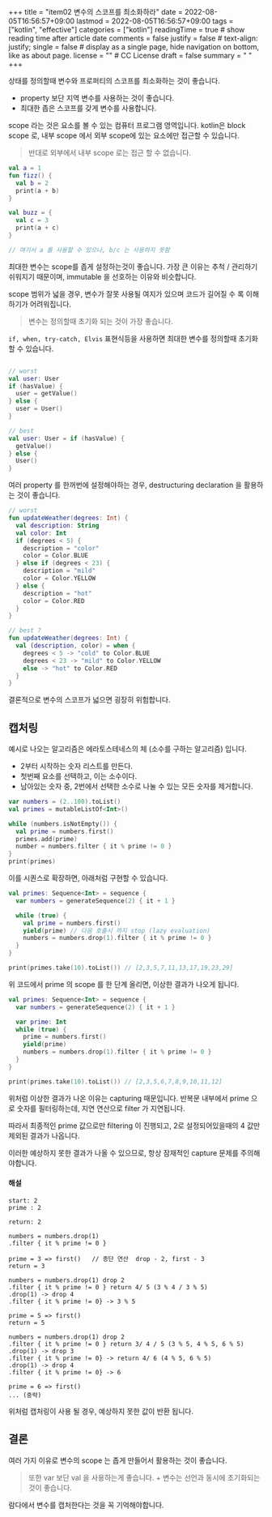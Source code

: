 +++
title = "item02 변수의 스코프를 최소화하라"
date = 2022-08-05T16:56:57+09:00
lastmod = 2022-08-05T16:56:57+09:00
tags = ["kotlin", "effective"]
categories = ["kotlin"]
readingTime = true # show reading time after article date
comments = false
justify = false # text-align: justify;
single = false # display as a single page, hide navigation on bottom, like as about page.
license = "" # CC License
draft = false
summary = " "
+++

상태를 정의할때 변수와 프로퍼티의 스코프를 최소화하는 것이 좋습니다.

- property 보단 지역 변수를 사용하는 것이 좋습니다.
- 최대한 좁은 스코프를 갖게 변수를 사용합니다.

scope 라는 것은 요소를 볼 수 있는 컴퓨터 프로그램 영역입니다.
kotlin은 block scope 로, 내부 scope 에서 외부 scope에 있는 요소에만 접근할 수 있습니다.

> 반대로 외부에서 내부 scope 로는 접근 할 수 없습니다.

```kotlin
val a = 1
fun fizz() {
  val b = 2
  print(a + b)
}

val buzz = {
  val c = 3
  print(a + c)
}

// 여기서 a 를 사용할 수 있으나, b/c 는 사용하지 못함
```

최대한 변수는 scope를 좁게 설정하는것이 좋습니다.
가장 큰 이유는 추척 / 관리하기 쉬워지기 때문이며, immutable 을 선호하는 이유와 비슷합니다.

scope 범위가 넓을 경우, 변수가 잘못 사용될 여지가 있으며 코드가 길어질 수 록 이해하기가 어려워집니다.

> 변수는 정의할때 초기화 되는 것이 가장 좋습니다.

`if, when, try-catch, Elvis` 표현식등을 사용하면 최대한 변수를 정의할때 초기화 할 수 있습니다.

```kotlin

// worst
val user: User
if (hasValue) {
  user = getValue()
} else {
  user = User()
}

// best
val user: User = if (hasValue) {
  getValue()
} else {
  User()
}
```

여러 property 를 한꺼번에 설정해야하는 경우, destructuring declaration 을 활용하는 것이 좋습니다.

```kotlin
// worst
fun updateWeather(degrees: Int) {
  val description: String
  val color: Int
  if (degrees < 5) {
    description = "color"
    color = Color.BLUE
  } else if (degrees < 23) {
    description = "mild"
    color = Color.YELLOW
  } else {
    description = "hot"
    color = Color.RED
  }
}

// best ?
fun updateWeather(degrees: Int) {
  val (description, color) = when {
    degrees < 5 -> "cold" to Color.BLUE
    degrees < 23 -> "mild" to Color.YELLOW
    else -> "hot" to Color.RED
  }
}
```

결론적으로 변수의 스코프가 넓으면 굉장히 위험합니다.

## 캡처링

예시로 나오는 알고리즘은 에라토스테네스의 체 (소수를 구하는 알고리즘) 입니다.

- 2부터 시작하는 숫자 리스트를 만든다.
- 첫번째 요소를 선택하고, 이는 소수이다.
- 남아있는 숫자 중, 2번에서 선택한 소수로 나눌 수 있는 모든 숫자를 제거합니다.

```kotlin
var numbers = (2..100).toList()
val primes = mutableListOf<Int>()

while (numbers.isNotEmpty()) {
  val prime = numbers.first()
  primes.add(prime)
  number = numbers.filter { it % prime != 0 }
}
print(primes)
```

이를 시퀀스로 확장하면, 아래처럼 구현할 수 있습니다.

```kotlin
val primes: Sequence<Int> = sequence {
  var numbers = generateSequence(2) { it + 1 }

  while (true) {
    val prime = numbers.first()
    yield(prime) // 다음 호출시 까지 stop (lazy evaluation)
    numbers = numbers.drop(1).filter { it % prime != 0 }
  }
}

print(primes.take(10).toList()) // [2,3,5,7,11,13,17,19,23,29]
```

위 코드에서 prime 의 scope 를 한 단계 올리면, 이상한 결과가 나오게 됩니다.

```kotlin
val primes: Sequence<Int> = sequence {
  var numbers = generateSequence(2) { it + 1 }

  var prime: Int
  while (true) {
    prime = numbers.first()
    yield(prime)
    numbers = numbers.drop(1).filter { it % prime != 0 }
  }
}

print(primes.take(10).toList()) // [2,3,5,6,7,8,9,10,11,12]
```

위처럼 이상한 결과가 나온 이유는 capturing 때문입니다. 반복문 내부에서 prime 으로 숫자를 필터링하는데, 지연 연산으로 filter 가 지연됩니다.

따라서 최종적인 prime 값으로만 filtering 이 진행되고, 2로 설정되어있을때의 4 값만 제외된 결과가 나옵니다.

이러한 예상하지 못한 결과가 나올 수 있으므로, 항상 잠재적인 capture 문제를 주의해야합니다.

#### 해설

```text
start: 2
prime : 2

return: 2

numbers = numbers.drop(1)
.filter { it % prime != 0 }

prime = 3 => first()   // 종단 연산  drop - 2, first - 3
return = 3

numbers = numbers.drop(1) drop 2
.filter { it % prime != 0 } return 4/ 5 (3 % 4 / 3 % 5)
.drop(1) -> drop 4
.filter { it % prime != 0} -> 3 % 5

prime = 5 => first()
return = 5

numbers = numbers.drop(1) drop 2
.filter { it % prime != 0 } return 3/ 4 / 5 (3 % 5, 4 % 5, 6 % 5)
.drop(1) -> drop 3
.filter { it % prime != 0} -> return 4/ 6 (4 % 5, 6 % 5)
.drop(1) -> drop 4
.filter { it % prime != 0} -> 6

prime = 6 => first()
... (중략)
```

위처럼 캡처링이 사용 될 경우, 예상하지 못한 값이 반환 됩니다.


## 결론

여러 가지 이유로 변수의 scope 는 좁게 만들어서 활용하는 것이 좋습니다.

> 또한 var 보단 val 을 사용하는게 좋습니다. + 변수는 선언과 동시에 초기화되는 것이 좋습니다.

람다에서 변수를 캡처한다는 것을 꼭 기억해야합니다.
